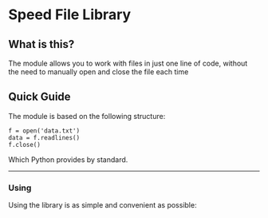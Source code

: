 # Speed File Library #

## What is this? ##
The module allows you to work with files in just one line of code, without the need to manually open and close the file each time

## Quick Guide ##
The module is based on the following structure:

    
    f = open('data.txt')
    data = f.readlines()
    f.close()
    
Which Python provides by standard.


----------


### Using ###


Using the library is as simple and convenient as possible:

